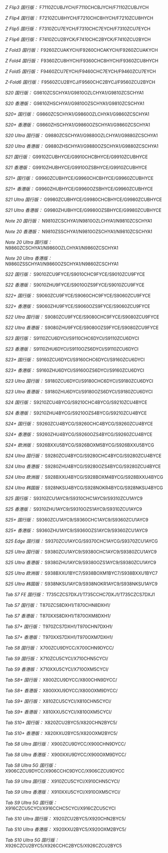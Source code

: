 *Z Flip3 国行版：*
F7110ZCUBJYCH/F7110CHCBJYCH/F7110ZCUBJYCH

*Z Flip4 国行版：*
F7210ZCU8HYCH/F7210CHC8HYCH/F7210ZCU8HYCH

*Z Flip5 国行版：*
F7310ZCU7EYCH/F7310CHC7EYCH/F7310ZCU7EYCH

*Z Flip6 国行版：*
F7410ZCU2BYCK/F7410CHC2BYCK/F7410ZCU2BYCH

*Z Fold3 国行版：*
F9260ZCUAKYCH/F9260CHCAKYCH/F9260ZCUAKYCH

*Z Fold4 国行版：*
F9360ZCU8HYCH/F9360CHC8HYCH/F9360ZCU8HYCH

*Z Fold5 国行版：*
F9460ZCU7EYCH/F9460CHC7EYCH/F9460ZCU7EYCH

*Z-Fold6 国行版：*
F9560ZCU2BYCJ/F9560CHC2BYCJ/F9560ZCU2BYCH

*S20 国行版：*
G9810ZCSCHYA1/G9810OZLCHYA1/G9810ZCSCHYA1

*S20 香港版：*
G9810ZHSCHYA1/G9810OZSCHYA1/G9810ZCSCHYA1

*S20+ 国行版：*
G9860ZCSCHYA1/G9860OZLCHYA1/G9860ZCSCHYA1

*S20+ 香港版：*
G9860ZHSCHYA1/G9860OZSCHYA1/G9860ZCSCHYA1

*S20 Ultra 国行版：*
G9880ZCSCHYA1/G9880OZLCHYA1/G9880ZCSCHYA1

*S20 Ultra 香港版：*
G9880ZHSCHYA1/G9880OZSCHYA1/G9880ZCSCHYA1

*S21 国行版：*
G9910ZCUBHYCE/G9910CHCBHYCE/G9910ZCUBHYCE

*S21 香港版：*
G9910ZHUBHYCE/G9910OZSBHYCE/G9910ZCUBHYCE

*S21+ 国行版：*
G9960ZCUBHYCE/G9960CHCBHYCE/G9960ZCUBHYCE

*S21+ 香港版：*
G9960ZHUBHYCE/G9960OZSBHYCE/G9960ZCUBHYCE

*S21 Ultra 国行版：*
G9980ZCUBHYCE/G9980CHCBHYCE/G9980ZCUBHYCE

*S21 Ultra 香港版：*
G9980ZHUBHYCE/G9980OZSBHYCE/G9980ZCUBHYCE

*Note 20 国行版：*
N9810ZCSCHYA1/N9810OZLCHYA1/N9810ZCSCHYA1

*Note 20 香港版：*
N9810ZSSCHYA1/N9810OZSCHYA1/N9810ZCSCHYA1

*Note 20 Ultra 国行版：*
N9860ZCSCHYA1/N9860OZLCHYA1/N9860ZCSCHYA1

*Note 20 Ultra 香港版：*
N9860ZSSCHYA1/N9860OZSCHYA1/N9860ZCSCHYA1

*S22 国行版：*
S9010ZCU9FYCE/S9010CHC9FYCE/S9010ZCU9FYCE

*S22 香港版：*
S9010ZHU9FYCE/S9010OZS9FYCE/S9010ZCU9FYCE

*S22+ 国行版：*
S9060ZCU9FYCE/S9060CHC9FYCE/S9060ZCU9FYCE

*S22+ 香港版：*
S9060ZHU9FYCE/S9060OZS9FYCE/S9060ZCU9FYCE

*S22 Ultra 国行版：*
S9080ZCU9FYCE/S9080CHC9FYCE/S9080ZCU9FYCE

*S22 Ultra 香港版：*
S9080ZHU9FYCE/S9080OZS9FYCE/S9080ZCU9FYCE

*S23 国行版：*
S9110ZCU6DYCI/S9110CHC6DYCI/S9110ZCU6DYCI

*S23 香港版：*
S9110ZHU6DYCI/S9110OZS6DYCI/S9110ZCU6DYCI

*S23+ 国行版：*
S9160ZCU6DYCI/S9160CHC6DYCI/S9160ZCU6DYCI

*S23+ 香港版：*
S9160ZHU6DYCI/S9160OZS6DYCI/S9160ZCU6DYCI

*S23 Ultra 国行版：*
S9180ZCU6DYCI/S9180CHC6DYCI/S9180ZCU6DYCI

*S23 Ultra 香港版：*
S9180ZHU6DYCI/S9180OZS6DYCI/S9180ZCU6DYCI

*S24 国行版：*
S9210ZCU4BYCG/S9210CHC4BYCG/S9210ZCU4BYCE

*S24 香港版：*
S9210ZHU4BYCG/S9210OZS4BYCG/S9210ZCU4BYCE

*S24+ 国行版：*
S9260ZCU4BYCG/S9260CHC4BYCG/S9260ZCU4BYCE

*S24+ 香港版：*
S9260ZHU4BYCG/S9260OZS4BYCG/S9260ZCU4BYCE

*S24+ 欧洲版：*
S926BXXU5BYCG/S926BOXM5BYCG/S926BXXU5BYCG

*S24 Ultra 国行版：*
S9280ZCU4BYCG/S9280CHC4BYCG/S9280ZCU4BYCE

*S24 Ultra 香港版：*
S9280ZHU4BYCG/S9280OZS4BYCG/S9280ZCU4BYCE

*S24 Ultra 欧洲版：*
S928BXXU4BYCG/S928BOXM4BYCG/S928BXXU4BYCG

*S24 Ultra 韩国版：*
S928NKSU4BYCG/S928NOKR4BYCG/S928NKSU4BYCG

*S25 国行版：*
S9310ZCU1AYC9/S9310CHC1AYC9/S9310ZCU1AYC9

*S25 香港版：*
S9310ZHU1AYC9/S9310OZS1AYC9/S9310ZCU1AYC9

*S25+ 国行版：*
S9360ZCU1AYC9/S9360CHC1AYC9/S9360ZCU1AYC9

*S25+ 香港版：*
S9360ZHU1AYC9/S9360OZS1AYC9/S9360ZCU1AYC9

*S25 Edge 国行版：*
S9370ZCU1AYCG/S9370CHC1AYCG/S9370ZCU1AYCG

*S25 Ultra 国行版：*
S9380ZCU1AYC9/S9380CHC1AYC9/S9380ZCU1AYC9

*S25 Ultra 香港版：*
S9380ZHU1AYC9/S9380OZS1AYC9/S9380ZCU1AYC9

*S25 Ultra 欧洲版：*
S938BXXU1BYC7/S938BOXM1BYC7/S938BXXU1BYC7

*S25 Ultra 韩国版：*
S938NKSU1AYC9/S938NOKR1AYC9/S938NKSU1AYC9

*Tab S7 FE 国行版：*
T735CZCS7DXJ1/T735CCHC7DXJ1/T735CZCS7DXJ1

*Tab S7 国行版：*
T870ZCS8DXH1/T870CHN8DXH1/

*Tab S7 香港版：*
T870XXS8DXH1/T870OXM8DXH1/

*Tab S7+ 国行版：*
T970ZCS7DXH1/T970CHN7DXH1/

*Tab S7+ 香港版：*
T970XXS7DXH1/T970OXM7DXH1/

*Tab S8 国行版：*
X700ZCU9DYCC/X700CHN9DYCC/

*Tab S9  国行版：*
X710ZCU5CYCI/X710CHN5CYCI/

*Tab S9  香港版：*
X710XXU5CYCI/X710OXM5CYCI/

*Tab S8+ 国行版：*
X800ZCU9DYCC/X800CHN9DYCC/

*Tab S8+ 香港版：*
X800XXU9DYCC/X800OXM9DYCC/

*Tab S9+ 国行版：*
X810ZCU5CYCI/X810CHN5CYCI/

*Tab S9+ 香港版：*
X810XXU5CYCI/X810OXM5CYCI/

*Tab S10+ 国行版：*
X820ZCU2BYC5/X820CHN2BYC5/

*Tab S10+ 香港版：*
X820XXU2BYC5/X820OXM2BYC5/

*Tab S8 Ultra 国行版：*
X900ZCU9DYCC/X900CHN9DYCC/

*Tab S8 Ultra 香港版：*
X900XXU9DYCC/X900OXM9DYCC/

*Tab S8 Ultra 5G 国行版：*
X906CZCU9DYCC/X906CCHC9DYCC/X906CZCU9DYCC

*Tab S9 Ultra 国行版：*
X910ZCU5CYCI/X910CHN5CYCI/

*Tab S9 Ultra 香港版：*
X910XXU5CYCI/X910OXM5CYCI/

*Tab S9 Ultra 5G 国行版：*
X916CZCU5CYCI/X916CCHC5CYCI/X916CZCU5CYCI

*Tab S10 Ultra 国行版：*
X920ZCU2BYC5/X920CHN2BYC5/

*Tab S10 Ultra 香港版：*
X920XXU2BYC5/X920OXM2BYC5/

*Tab S10 Ultra 5G 国行版：*
X926CZCU2BYC5/X926CCHC2BYC5/X926CZCU2BYC5

